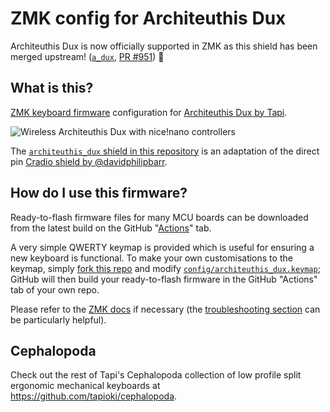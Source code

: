 # ZMK config for Architeuthis Dux

Architeuthis Dux is now officially supported in ZMK as this shield has been merged upstream! ([`a_dux`][10], [PR #951][9]) 🎉

## What is this?

[ZMK keyboard firmware][1] configuration for [Architeuthis Dux by Tapi][2].

![Wireless Architeuthis Dux with nice!nano controllers][3]

The [`architeuthis_dux` shield in this repository](/config/boards/shields/architeuthis_dux/) is an adaptation of the direct pin [Cradio shield by @davidphilipbarr][4].

## How do I use this firmware?

Ready-to-flash firmware files for many MCU boards can be downloaded from the latest build on the GitHub "[Actions][8]" tab.

A very simple QWERTY keymap is provided which is useful for ensuring a new keyboard is functional. To make your own customisations to the keymap, simply [fork this repo][7] and modify [`config/architeuthis_dux.keymap`](config/architeuthis_dux.keymap); GitHub will then build your ready-to-flash firmware in the GitHub "Actions" tab of your own repo.

Please refer to the [ZMK docs][5] if necessary (the [troubleshooting section][6] can be particularly helpful).

## Cephalopoda

Check out the rest of Tapi's Cephalopoda collection of low profile split ergonomic mechanical keyboards at <https://github.com/tapioki/cephalopoda>.

[1]: https://zmk.dev/
[2]: https://github.com/tapioki/cephalopoda/tree/main/Architeuthis%20dux
[3]: https://media.discordapp.net/attachments/855822038287908864/866315666802081792/image0.jpg
[4]: https://github.com/zmkfirmware/zmk/tree/main/app/boards/shields/cradio
[5]: https://zmk.dev/docs
[6]: https://zmk.dev/docs/troubleshooting#dtlibdterror
[7]: https://github.com/dxmh/zmk-architeuthis-dux/fork
[8]: https://github.com/dxmh/zmk-architeuthis-dux/actions
[9]: https://github.com/zmkfirmware/zmk/pull/951
[10]: https://github.com/zmkfirmware/zmk/tree/main/app/boards/shields/a_dux
